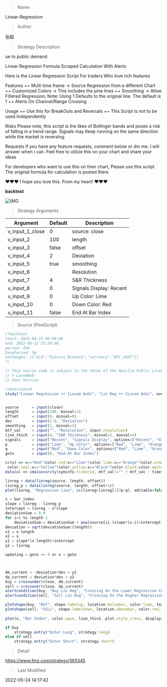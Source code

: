 
> Name

Linear-Regression

> Author

张超

> Strategy Description

ue to public demand

Linear Regression Formula
Scraped Calculation With Alerts

Here is the Linear Regression Script For traders Who love rich features

Features
++ Multi time frame -> Source Regression from a different Chart
++ Customized Colors -> This includes the pine lines
++ Smoothing -> Allow Filtered Regression; Note: Using 1 Defaults to the original line. The default is 1
++ Alerts On Channel/Range Crossing


Usage
++ Use this for BreakOuts and Reversals
++ This Script is not to be used Independently


Risks
Please note, this script is the likes of Bollinger bands and poses a risk of falling in a trend range.
Signals may Keep running on the same direction while the market is reversing.


Requests
If you have any feature requests, comment below or dm me. I will answer when i can.
Feel free to utilize this on your chart and share your ideas


For developers who want to use this on their chart, Please use this script
The original formula for calculation is posted there


❤❤❤ I hope you love this. From my heart! ❤❤❤

**backtest**

 ![IMG](https://www.fmz.com/upload/asset/12d9252c09f58fd6c73.png) 

> Strategy Arguments



|Argument|Default|Description|
|----|----|----|
|v_input_1_close|0|source: close|high|low|open|hl2|hlc3|hlcc4|ohlc4|
|v_input_2|100|length|
|v_input_3|false|offset|
|v_input_4|2|Deviation|
|v_input_5|true|smoothing|
|v_input_6||Resolution|
|v_input_7|4|S&R Thickness|
|v_input_8|0|Signals Display: Recent|All|
|v_input_9|0|Up Color: Lime|Red|Orange|Teal|Yellow|White|Black|
|v_input_10|0|Down Color: Red|Lime|Orange|Teal|Yellow|White|Black|
|v_input_11|false|End At Bar Index|


> Source (PineScript)

``` javascript
/*backtest
start: 2022-04-23 00:00:00
end: 2022-05-22 23:59:00
period: 45m
basePeriod: 5m
exchanges: [{"eid":"Futures_Binance","currency":"BTC_USDT"}]
*/

// This source code is subject to the terms of the Mozilla Public License 2.0 at https://mozilla.org/MPL/2.0/
// © LucemAnb
// User Version

//@version=4
study("Linear Regression ++ [Lucem Anb]", "Lin Reg ++ [Lucem Anb]", overlay=true)


source      = input(close)
length      = input(100, minval=1)
offset      = input(0, minval=0)
dev         = input(2.0, "Deviation")
smoothing   = input(1, minval=1)
mtf_val     = input("", "Resolution", input.resolution)
line_thick  = input(4, "S&R Thickness", minval=1, maxval=4)
signals     = input("Recent", "Signals Display", options=["Recent", "All"])
p           = input("Lime", "Up Color", options=["Red", "Lime", "Orange", "Teal", "Yellow", "White", "Black"])
q           = input("Red", "Down Color", options=["Red", "Lime", "Orange", "Teal", "Yellow", "White", "Black"])
goto        = input(0, "End At Bar Index")

cc(x) => x=="Red"?color.red:x=="Lime"?color.lime:x=="Orange"?color.orange:x=="Teal"?
 color.teal:x=="Yellow"?color.yellow:x=="Black"?color.black:color.white
data(x) => sma(security(syminfo.tickerid, mtf_val!="" ? mtf_val : timeframe.period, x), smoothing)

linreg = data(linreg(source, length, offset))
linreg_p = data(linreg(source, length, offset+1))
plot(linreg, "Regression Line", cc(linreg>linreg[1]?p:q), editable=false)

x = bar_index
slope = linreg - linreg_p
intercept = linreg - x*slope
deviationSum = 0.0
for i=0 to length-1
    deviationSum:= deviationSum + pow(source[i]-(slope*(x-i)+intercept), 2)  
deviation = sqrt(deviationSum/(length))
x1 = x-length
x2 = x
y1 = slope*(x-length)+intercept
y2 = linreg

updating = goto <= 0 or x < goto



dm_current = -deviation*dev + y2
dp_current = deviation*dev + y2
buy = crossunder(close, dm_current)
sell = crossover(close, dp_current)
alertcondition(buy, "Buy Lin Reg", "Crossing On the Lower Regression Channel")
alertcondition(sell, "Sell Lin Reg", "Crossing On the Higher Regression Channel")

plotshape(buy, "BUY", shape.labelup, location.belowbar, color.lime, text='BUY', textcolor=color.black, show_last=signals=="All"?99999999:length)
plotshape(sell, "SELL", shape.labeldown, location.abovebar, color.red, text='SELL', textcolor=color.white, show_last=signals=="All"?99999999:length)
    
plot(x, "Bar Index", color.aqua, line_thick, plot.style_cross, display=display.none)

if buy
    strategy.entry("Enter Long", strategy.long)
else if sell
    strategy.entry("Enter Short", strategy.short)
```

> Detail

https://www.fmz.com/strategy/365345

> Last Modified

2022-05-24 14:17:42
